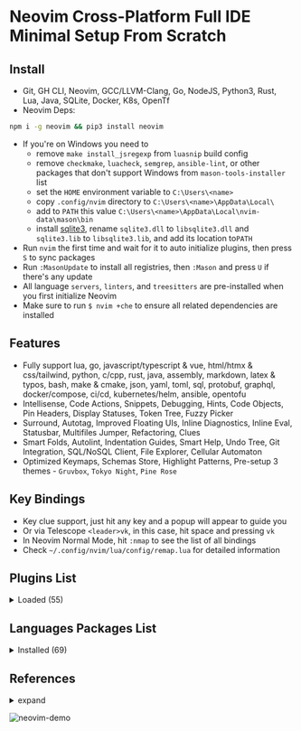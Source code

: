 # Neovim Cross-Platform Full IDE Minimal Setup From Scratch

## Install

- Git, GH CLI, Neovim, GCC/LLVM-Clang, Go, NodeJS, Python3, Rust, Lua, Java, SQLite, Docker, K8s, OpenTf
- Neovim Deps:

```bash
npm i -g neovim && pip3 install neovim
```

- If you're on Windows you need to
  - remove `make install_jsregexp` from `luasnip` build config
  - remove `checkmake`, `luacheck`, `semgrep`, `ansible-lint`, or other packages that don't support Windows from `mason-tools-installer` list
  - set the `HOME` environment variable to `C:\Users\<name>`
  - copy `.config/nvim` directory to `C:\Users\<name>\AppData\Local\`
  - add to `PATH` this value `C:\Users\<name>\AppData\Local\nvim-data\mason\bin`
  - install [sqlite3](https://gist.github.com/zeljic/d8b542788b225b1bcb5fce169ee28c55), rename `sqlite3.dll` to `libsqlite3.dll` and `sqlite3.lib` to `libsqlite3.lib`, and add its location to`PATH`
- Run `nvim` the first time and wait for it to auto initialize plugins, then press `S` to sync packages
- Run `:MasonUpdate` to install all registries, then `:Mason` and press `U` if there's any update
- All language `servers`, `linters`, and `treesitters` are pre-installed when you first initialize Neovim
- Make sure to run `$ nvim +che` to ensure all related dependencies are installed

## Features

- Fully support lua, go, javascript/typescript & vue, html/htmx & css/tailwind, python, c/cpp, rust, java, assembly, markdown, latex & typos, bash, make & cmake, json, yaml, toml, sql, protobuf, graphql, docker/compose, ci/cd, kubernetes/helm, ansible, opentofu
- Intellisense, Code Actions, Snippets, Debugging, Hints, Code Objects, Pin Headers, Display Statuses, Token Tree, Fuzzy Picker
- Surround, Autotag, Improved Floating UIs, Inline Diagnostics, Inline Eval, Statusbar, Multifiles Jumper, Refactoring, Clues
- Smart Folds, Autolint, Indentation Guides, Smart Help, Undo Tree, Git Integration, SQL/NoSQL Client, File Explorer, Cellular Automaton
- Optimized Keymaps, Schemas Store, Highlight Patterns, Pre-setup 3 themes - `Gruvbox`, `Tokyo Night`, `Pine Rose`

## Key Bindings

- Key clue support, just hit any key and a popup will appear to guide you
- Or via Telescope `<leader>vk`, in this case, hit space and pressing `vk`
- In Neovim Normal Mode, hit `:nmap` to see the list of all bindings
- Check `~/.config/nvim/lua/config/remap.lua` for detailed information

## Plugins List

<details>
	<summary>Loaded (55)</summary>

- cellular-automaton.nvim 0.26ms  start
- cmp-buffer 0.11ms  nvim-cmp
- cmp-nvim-lsp 0.13ms  nvim-cmp
- cmp-nvim-lsp-signature-help 0.1ms  nvim-cmp
- cmp-path 0.11ms  nvim-cmp
- cmp_luasnip 0.09ms  nvim-cmp
- dressing.nvim 0.91ms  start
- fidget.nvim 1.6ms  lsp-zero.nvim
- gitsigns.nvim 0.08ms  start
- gruvbox.nvim 3.17ms  start
- harpoon 7.64ms  start
- indent-blankline.nvim 1.14ms  start
- lazy.nvim 5.39ms  init.lua
- lsp-zero.nvim 85.19ms  start
- lspkind.nvim 0.1ms  nvim-cmp
- lualine.nvim 3.96ms  start
- LuaSnip 4.12ms  nvim-cmp
- mason-lspconfig.nvim 0.07ms  lsp-zero.nvim
- mason-null-ls.nvim 0.14ms  lsp-zero.nvim
- mason-nvim-dap.nvim 0.15ms  lsp-zero.nvim
- mason-tool-installer.nvim 2.12ms  lsp-zero.nvim
- mason.nvim 1.26ms  lsp-zero.nvim
- mini.nvim 2.66ms  start
- neodev.nvim 2.48ms  lsp-zero.nvim
- none-ls.nvim 0.14ms  lsp-zero.nvim
- nvim-cmp 5.98ms  start
- nvim-dap 0.29ms  lsp-zero.nvim
- nvim-dap-go 0.15ms  lsp-zero.nvim
- nvim-dap-ui 0.19ms  lsp-zero.nvim
- nvim-dap-virtual-text 0.33ms  lsp-zero.nvim
- nvim-lspconfig 1.59ms  lsp-zero.nvim
- nvim-nio 0.31ms  lsp-zero.nvim
- nvim-treesitter 7.02ms  render-markdown
- nvim-treesitter-context 0.68ms  start
- nvim-ts-autotag 2.04ms  nvim-treesitter
- nvim-ufo 16.01ms  start
- nvim-web-devicons 0.26ms  oil.nvim
- oil.nvim 1.73ms  start
- playground 1.72ms  start
- plenary.nvim 0.25ms  harpoon
- promise-async 0.3ms  nvim-ufo
- refactoring.nvim 4.58ms  start
- render-markdown 13.86ms  start
- SchemaStore.nvim 0.06ms  lsp-zero.nvim
- smart-open.nvim 11.81ms  start
- sqlite.lua 0.34ms  smart-open.nvim
- telescope-fzf-native.nvim 0.27ms  smart-open.nvim
- telescope-fzy-native.nvim 0.28ms  smart-open.nvim
- telescope.nvim 0.45ms  harpoon
- trouble.nvim 1.59ms  start
- undotree 0.36ms  start
- vim-dadbod 0.26ms  start
- vim-dadbod-completion 0.15ms  start
- vim-dadbod-ui 0.27ms  start
- vimtex 0.42ms  start

</details>

## Languages Packages List

<details>
	<summary>Installed (69)</summary>

```lua
-- lua
"lua_ls",
"stylua",
"luacheck",

-- go
"gopls",
"gotests",
"impl",
"gomodifytags",
"goimports-reviser",
"staticcheck",
"semgrep",
"golangci_lint_ls",
"golangci_lint",
"delve",
"go-debug-adapter",

-- javascript/typescript & vue
"tsserver",
"eslint",
"volar",
"prettier",
"js-debug-adapter",
"firefox-debug-adapter",

-- html/htmx & css/tailwind
"html",
"emmet_language_server",
"htmx",
"cssls",
"tailwindcss",

-- python
"pyright",
"blue",
"flake8",
"debugpy",

-- c/cpp
"clangd",
"clang-format",
"cpptools",

-- rust
"rust_analyzer",
"codelldb",

-- java
"jdtls",
"java-test",
"google-java-format",
"java-debug-adapter",

-- assembly
"asm-lsp",
"asmfmt",

-- markdown
"marksman",
"cbfmt",

-- latex & typos
"texlab",
"typos_lsp",

-- bash
"bashls",
"shellcheck",
"shfmt",
"bash-debug-adapter",

-- make & cmake
"checkmake",
"neocmake",
"cmakelint",

-- json
jsonls = {
    settings = {
        json = {
            schemas = require("schemastore").json.schemas(),
            validate = { enable = true },
        },
    },
},

-- yaml
yamlls = {
    settings = {
        yaml = {
            schemaStore = {
                enable = false,
                url = "",
            },
            schemas = require("schemastore").yaml.schemas(),
        },
    },
},
"yamlfmt",
"yamllint",

-- toml
"taplo",

-- sql
"sqlls",
"sqlfluff",
"sql-formatter",

-- protobuf
"bufls",
"buf",
"protolint",

-- graphql
"graphql",

-- docker/compose
"dockerls",
"docker_compose_language_service",

-- ci/cd
"actionlint",

-- kubernetes/helm
"helm_ls",

-- ansible
"ansiblels",
"ansible-lint",

-- opentofu
"terraformls",
"tflint",
```

</details>

## References

<details>
  <summary>expand</summary>

- 0 to LSP: <https://youtu.be/w7i4amO_zaE>
- Zero to IDE: <https://youtu.be/N93cTbtLCIM>
- Effective Neovim: Instant IDE: <https://youtu.be/stqUbv-5u2s>
- The Only Video You Need to Get Started with Neovim: <https://youtu.be/m8C0Cq9Uv9o>
- Kickstart.nvim: <https://github.com/nvim-lua/kickstart.nvim>
- ThePrimeagen/init.lua: <https://github.com/ThePrimeagen/init.lua>
- TJDevries/config.nvim: <https://github.com/tjdevries/config.nvim>
- Debugging in Neovim: <https://youtu.be/0moS8UHupGc>
- Simple neovim debugging setup: <https://youtu.be/lyNfnI-B640>
- My neovim autocomplete setup: explained: <https://youtu.be/22mrSjknDHI>
- Oil.nvim - My Favorite Addition to my Neovim Config: <https://youtu.be/218PFRsvu2o>
- Vim Dadbod - My Favorite SQL Plugin: <https://youtu.be/ALGBuFLzDSA>

</details>

![neovim-demo](https://github.com/lavantien/dotfiles/blob/main/assets/neovim-demo.png)
